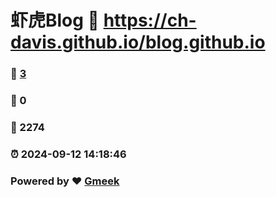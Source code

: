# 虾虎Blog :link: https://ch-davis.github.io/blog.github.io 
### :page_facing_up: [3](https://ch-davis.github.io/blog.github.io/tag.html) 
### :speech_balloon: 0 
### :hibiscus: 2274 
### :alarm_clock: 2024-09-12 14:18:46 
### Powered by :heart: [Gmeek](https://github.com/Meekdai/Gmeek)
